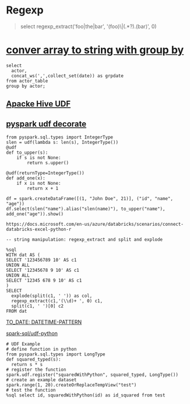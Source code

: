 # Regexp 
> select regexp_extract('foo|the|bar', '(foo)\\|(.*?).(bar)', 0) 

# [conver array to string with group by](https://stackoverflow.com/questions/38711201/how-can-i-convert-array-to-string-in-hive-sql)
```
select 
  actor, 
  concat_ws(',',collect_set(date)) as grpdate 
from actor_table 
group by actor;
```

## [Apacke Hive UDF](https://cwiki.apache.org/confluence/display/Hive/LanguageManual+UDF#LanguageManualUDF-CreatingCustomUDFs)
## [pyspark udf decorate](https://spark.apache.org/docs/3.1.1/api/python/reference/api/pyspark.sql.functions.udf.html)

```
from pyspark.sql.types import IntegerType
slen = udf(lambda s: len(s), IntegerType())
@udf
def to_upper(s):
    if s is not None:
        return s.upper()

@udf(returnType=IntegerType())
def add_one(x):
    if x is not None:
        return x + 1

df = spark.createDataFrame([(1, "John Doe", 21)], ("id", "name", "age"))
df.select(slen("name").alias("slen(name)"), to_upper("name"), add_one("age")).show()
```


```
https://docs.microsoft.com/en-us/azure/databricks/scenarios/connect-databricks-excel-python-r
```




```
-- string manipulation: regexp_extract and split and explode  

%sql
WITH dat AS (
SELECT '123456789 10' AS c1
UNION ALL
SELECT '12345678 9 10' AS c1
UNION ALL
SELECT '12345 678 9 10' AS c1
)
SELECT  
  explode(split(c1, ' ')) as col, 
  regexp_extract(c1,'(\\d)+ ', 0) c1, 
  split(c1, ' ')[0] c2 
FROM dat
``` 

[TO_DATE: DATETIME-PATTERN](https://spark.apache.org/docs/latest/sql-ref-datetime-pattern.html)

[spark-sql/udf-python](https://docs.databricks.com/spark/latest/spark-sql/udf-python.html)  
```
# UDF Example
# define function in python
from pyspark.sql.types import LongType
def squared_typed(s):
  return s * s
# register the function
spark.udf.register("squaredWithPython", squared_typed, LongType())
# create an example dataset
spark.range(1, 20).createOrReplaceTempView("test")
# test the function
%sql select id, squaredWithPython(id) as id_squared from test
```
